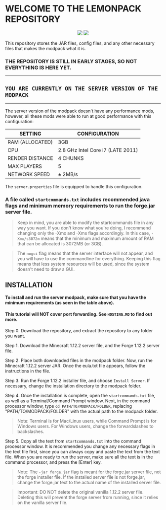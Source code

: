 # WELCOME TO THE LEMONPACK REPOSITORY

<p align="center">
    <a href="https://github.com/LemonHeadOnGit/lemonpack-modpack/issues" alt="Issues">
        <img src="https://img.shields.io/github/issues/LemonHeadOnGit/lemonpack-modpack" /></a>
    <a><img src="https://img.shields.io/badge/Version-v0.3.1-important" /></a>
</p>

This repository stores the JAR files, config files, and any other necessary files that makes the modpack what it is.

### THE REPOSITORY IS STILL IN EARLY STAGES, SO NOT EVERYTHING IS HERE YET.

---

## ` YOU ARE CURRENTLY ON THE SERVER VERSION OF THE MODPACK `

---

The server version of the modpack doesn't have any performance mods, however, all these mods were able to run at good performance with this configuration:

| SETTING | CONFIGURATION |
| ------- | ------------- |
| RAM (ALLOCATED) | 3GB   |
| CPU     | 2.8 GHz Intel Core i7 (LATE 2011) |
| RENDER DISTANCE | 4 CHUNKS |
| MAX PLAYERS | 5         |
| NETWORK SPEED | ± 2MB/s |

The ```server.properties``` file is equipped to handle this configuration.

### A file called ```startcommands.txt``` includes recommended java flags and minimum memory requirements to run the forge.jar server file.

> Keep in mind, you are able to modify the startcommands file in any way you want. If you don't know what you're doing, I recommend changing only the -Xmx and -Xms flags accordingly. In this case, `-Xmx/s3072m` means that the minimum and maximum amount of RAM that can be allocated is 3072MB (or 3GB).

>The `nogui` flag means that the server interface will not appear, and you will have to use the commandline for everything. Keeping this flag means that less system resources will be used, since the system doesn't need to draw a GUI.

## INSTALLATION

#### To install and run the server modpack, make sure that you have the minimum requirements (as seen in the table above).

#### This tutorial will NOT cover port forwarding. See `HOSTING.MD` to find out more.

Step 0. Download the repository, and extract the repository to any folder you want. 

Step 1. Download the Minecraft 1.12.2 server file, and the Forge 1.12.2 server file.

Step 2. Place both downloaded files in the modpack folder. Now, run the Minecraft 1.12.2 server JAR. Once the eula.txt file appears, follow the instructions in the file.

Step 3. Run the Forge 1.12.2 installer file, and choose `Install Server`. If necessary, change the installation directory to the modpack folder.

Step 4. Once the installation is complete, open the `startcommands.txt` file, as well as a Terminal/Command Prompt window. Next, in the command processor window, type `cd PATH/TO/MODPACK/FOLDER`, replacing "PATH/TO/MODPACK/FOLDER" with the actual path to the modpack folder.

>Note: Terminal is for Mac/Linux users, while Command Prompt is for Windows users. For Windows users, change the forwardslashes to backslashes.

Step 5. Copy all the text from `startcommands.txt` into the command processor window. It is recommended you change any necessary flags in the text file first, since you can always copy and paste the text from the text file. When you are ready to run the server, make sure all the text is in the command processor, and press the [Enter] key.

>Note: The `-jar forge.jar` flag is meant for the forge.jar server file, not the forge installer file. If the installed server file is not forge.jar, change the forge.jar text to the actual name of the installed server file.

>Important: DO NOT delete the original vanilla 1.12.2 server file. Deleting this will prevent the forge server from running, since it relies on the vanilla server file.
